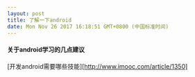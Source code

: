 ```yaml
---
layout: post
title: 了解一下android
date: Mon Nov 26 2017 16:18:51 GMT+0800 (中国标准时间)
---
```

#### 关于android学习的几点建议
[开发android需要哪些技能][http://www.imooc.com/article/1350]


